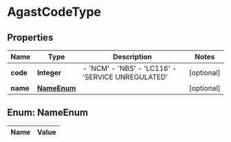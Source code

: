 
# AgastCodeType

## Properties
Name | Type | Description | Notes
------------ | ------------- | ------------- | -------------
**code** | **Integer** | - &#39;NCM&#39; - &#39;NBS&#39; - &#39;LC116&#39; - &#39;SERVICE UNREGULATED&#39;  |  [optional]
**name** | [**NameEnum**](#NameEnum) |  |  [optional]


<a name="NameEnum"></a>
## Enum: NameEnum
Name | Value
---- | -----



